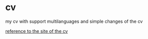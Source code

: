 # cv
my cv with support multilanguages and simple changes of the cv

[reference to the site of the cv](https://sgoduyko.github.io/cv/)
